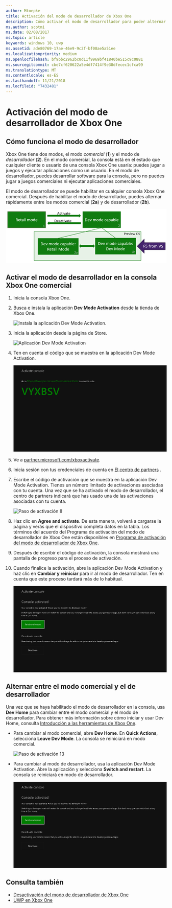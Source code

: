 ```yaml
---
author: Mtoepke
title: Activación del modo de desarrollador de Xbox One
description: Cómo activar el modo de desarrollador para poder alternar entre el modo comercial y el modo de desarrollador.
ms.author: scotmi
ms.date: 02/08/2017
ms.topic: article
keywords: windows 10, uwp
ms.assetid: ade80769-17ae-46e9-9c2f-bf08ae5a51ee
ms.localizationpriority: medium
ms.openlocfilehash: bf9bbc2962bc0d11f9969bf41840be515c9c0881
ms.sourcegitcommit: cbe7cf620622a5e4df7414f9e38dfecec1cfca99
ms.translationtype: MT
ms.contentlocale: es-ES
ms.lasthandoff: 11/21/2018
ms.locfileid: "7432481"
---
```

# <a name="xbox-one-developer-mode-activation"></a>Activación del modo de desarrollador de Xbox One

## <a name="how-developer-mode-works"></a>Cómo funciona el modo de desarrollador
Xbox One tiene dos modos, el modo *comercial* (**1**) y el modo de *desarrollador* (**2**). En el modo comercial, la consola está en el estado que cualquier cliente o usuario de una consola Xbox One usaría: puedes jugar a juegos y ejecutar aplicaciones como un usuario. En el modo de desarrollador, puedes desarrollar software para la consola, pero no puedes jugar a juegos comerciales ni ejecutar aplicaciones comerciales.

El modo de desarrollador se puede habilitar en cualquier consola Xbox One comercial. Después de habilitar el modo de desarrollador, puedes alternar rápidamente entre los modos comercial (**2a**) y de desarrollador (**2b**).

![Modos de Xbox One](images/dev-mode-flow.png)

## <a name="activate-developer-mode-on-your-retail-xbox-one-console"></a>Activar el modo de desarrollador en la consola Xbox One comercial

1.  Inicia la consola Xbox One.

2.  Busca e instala la aplicación **Dev Mode Activation** desde la tienda de Xbox One.

    ![Instala la aplicación Dev Mode Activation.](images/devkit-activation-1.png)

3.  Inicia la aplicación desde la página de Store.

    ![Aplicación Dev Mode Activation](images/devkit-activation-2.png)

4.  Ten en cuenta el código que se muestra en la aplicación Dev Mode Activation.

    ![Paso de activación 5](images/activation-step-5.png)  
    
5.  Ve a [partner.microsoft.com/xboxactivate](https://partner.microsoft.com/xboxactivate).

6.  Inicia sesión con tus credenciales de cuenta en [El centro de partners](https://partner.microsoft.com/dashboard) .

7.  Escribe el código de activación que se muestra en la aplicación Dev Mode Activation. Tienes un número limitado de activaciones asociadas con tu cuenta. Una vez que se ha activado el modo de desarrollador, el centro de partners indicará que has usado una de las activaciones asociadas con tu cuenta.

    ![Paso de activación 8](images/activation-step-8-rs2.png)    
    
8.  Haz clic en **Agree and activate**. De esta manera, volverá a cargarse la página y verás que el dispositivo completa datos en la tabla. Los términos del acuerdo del Programa de activación del modo de desarrollador de Xbox One están disponibles en [Programa de activación del modo de desarrollador de Xbox One](http://go.microsoft.com/fwlink/p/?LinkId=760399).

9.  Después de escribir el código de activación, la consola mostrará una pantalla de progreso para el proceso de activación.  
    
10. Cuando finalice la activación, abre la aplicación Dev Mode Activation y haz clic en **Cambiar y reiniciar** para ir al modo de desarrollador. Ten en cuenta que este proceso tardará más de lo habitual.

    ![Paso de activación 12](images/activation-step-12.png)   

## <a name="switch-between-retail-and-developer-mode"></a>Alternar entre el modo comercial y el de desarrollador
Una vez que se haya habilitado el modo de desarrollador en la consola, usa **Dev Home** para cambiar entre el modo comercial y el modo de desarrollador. Para obtener más información sobre cómo iniciar y usar Dev Home, consulta [Introducción a las herramientas de Xbox One](introduction-to-xbox-tools.md).

* Para cambiar al modo comercial, abre **Dev Home**. En **Quick Actions**, selecciona **Leave Dev Mode**. La consola se reiniciará en modo comercial.    

  ![Paso de activación 13](images/activation-step-13-rs4.png)  
  
* Para cambiar al modo de desarrollador, usa la aplicación Dev Mode Activation. Abre la aplicación y selecciona **Switch and restart**. La consola se reiniciará en modo de desarrollador.  

  ![Paso de activación 14](images/activation-step-12.png)  

## <a name="see-also"></a>Consulta también
- [Desactivación del modo de desarrollador de Xbox One](devkit-deactivation.md)
- [UWP en Xbox One](index.md)
